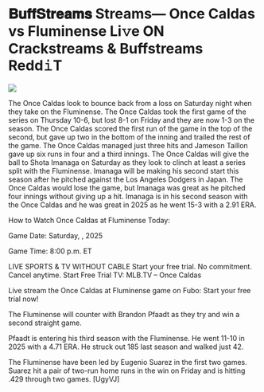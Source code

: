 # 𝐁𝐮𝐟𝐟𝐒𝐭𝐫𝐞𝐚𝐦𝐬 Streams— Once Caldas vs Fluminense Li𝚟e ON Crackstreams & Buffstreams Redd𝚒T  
  
  
[![](https://i.imgur.com/qSNzIqt.png)](https://movie.rssnews.media/qozaGIH.php)  
  
The Once Caldas look to bounce back from a loss on Saturday night when they take on the Fluminense. The Once Caldas took the first game of the series on Thursday 10-6, but lost 8-1 on Friday and they are now 1-3 on the season. The Once Caldas scored the first run of the game in the top of the second, but gave up two in the bottom of the inning and trailed the rest of the game. The Once Caldas managed just three hits and Jameson Taillon gave up six runs in four and a third innings. The Once Caldas will give the ball to Shota Imanaga on Saturday as they look to clinch at least a series split with the Fluminense. Imanaga will be making his second start this season after he pitched against the Los Angeles Dodgers in Japan. The Once Caldas would lose the game, but Imanaga was great as he pitched four innings without giving up a hit. Imanaga is in his second season with the Once Caldas and he was great in 2025 as he went 15-3 with a 2.91 ERA.

How to Watch Once Caldas at Fluminense Today:

Game Date: Saturday, , 2025

Game Time: 8:00 p.m. ET

LIVE SPORTS & TV WITHOUT CABLE
Start your free trial. No commitment. Cancel anytime.
Start Free Trial
TV: MLB.TV – Once Caldas

Live stream the Once Caldas at Fluminense game on Fubo: Start your free trial now!

The Fluminense will counter with Brandon Pfaadt as they try and win a second straight game.

Pfaadt is entering his third season with the Fluminense. He went 11-10 in 2025 with a 4.71 ERA. He struck out 185 last season and walked just 42.

The Fluminense have been led by Eugenio Suarez in the first two games. Suarez hit a pair of two-run home runs in the win on Friday and is hitting .429 through two games. [UgyVJ]